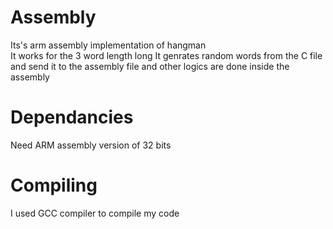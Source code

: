 # Assembly

Its's arm assembly implementation of hangman  
It  works for the 3 word length long
It genrates random words from the C file and send it to the assembly file and other logics are done inside the assembly

# Dependancies
Need ARM assembly version of 32 bits 

# Compiling
I used GCC compiler to compile my code 
